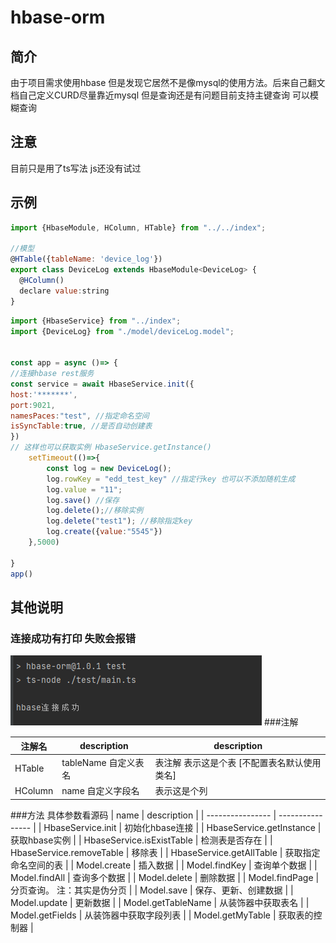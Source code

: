 # hbase-orm

## 简介
由于项目需求使用hbase 但是发现它居然不是像mysql的使用方法。后来自己翻文档自己定义CURD尽量靠近mysql 但是查询还是有问题目前支持主键查询 可以模糊查询

## 注意
目前只是用了ts写法 js还没有试过

## 示例

```javascript
import {HbaseModule, HColumn, HTable} from "../../index";

//模型
@HTable({tableName: 'device_log'})
export class DeviceLog extends HbaseModule<DeviceLog> {
  @HColumn()
  declare value:string
}

```
```javascript
import {HbaseService} from "../index";
import {DeviceLog} from "./model/deviceLog.model";


const app = async ()=> {
//连接hbase rest服务
const service = await HbaseService.init({
host:'*******',
port:9021,
namesPaces:"test", //指定命名空间
isSyncTable:true, //是否自动创建表
})
// 这样也可以获取实例 HbaseService.getInstance()
    setTimeout(()=>{
        const log = new DeviceLog();
        log.rowKey = "edd_test_key" //指定行key 也可以不添加随机生成
        log.value = "11";
        log.save() //保存
        log.delete();//移除实例
        log.delete("test1"); //移除指定key
        log.create({value:"5545"})
    },5000)

}
app()
```

## 其他说明
### 连接成功有打印 失败会报错
![](https://github.com/1518751112/hbase-orm/blob/main/img/e46.png?raw=true)
###注解

  | 注解名            | description      | description      |
  | ---------------- | ---------------- | ---------------- |
  | HTable           | tableName 自定义表名 | 表注解 表示这是个表 [不配置表名默认使用类名]         |
  | HColumn          | name 自定义字段名 | 表示这是个列           |

###方法 具体参数看源码
| name             | description      |
| ---------------- | ---------------- |
| HbaseService.init           | 初始化hbase连接         |
| HbaseService.getInstance           | 获取hbase实例           |
| HbaseService.isExistTable           | 检测表是否存在           |
| HbaseService.removeTable           | 移除表           |
| HbaseService.getAllTable           | 获取指定命名空间的表           |
| Model.create           | 插入数据           |
| Model.findKey           | 查询单个数据           |
| Model.findAll           | 查询多个数据           |
| Model.delete           | 删除数据           |
| Model.findPage           | 分页查询。 注：其实是伪分页           |
| Model.save           | 保存、更新、创建数据           |
| Model.update           | 更新数据           |
| Model.getTableName           | 从装饰器中获取表名           |
| Model.getFields           | 从装饰器中获取字段列表           |
| Model.getMyTable           | 获取表的控制器           |


